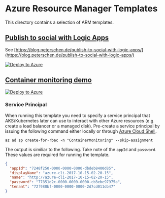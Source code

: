 # Azure Resource Manager Templates #
This directory contains a selection of ARM templates.

## [Publish to social with Logic Apps](publish-to-social-with-logic-apps/azuredeploy.json) ##
See [https://blog.peterschen.de/publish-to-social-with-logic-apps/](https://blog.peterschen.de/publish-to-social-with-logic-apps/)

[![Deploy to Azure](https://azuredeploy.net/deploybutton.png)](https://portal.azure.com/#create/Microsoft.Template/uri/https%3A%2F%2Fgithub.com%2Fpeterschen%2Fblog%2Fblob%2Fmaster%2Ftemplates%2Fpublish-to-social-with-logic-apps%2Fazuredeploy.json)

## [Container monitoring demo](container-monitoring-demo/azuredeploy.json) ##
[![Deploy to Azure](https://azuredeploy.net/deploybutton.png)](https://portal.azure.com/#create/Microsoft.Template/uri/https%3A%2F%2Fgithub.com%2Fpeterschen%2Fblog%2Fblob%2Fmaster%2Ftemplates%2Fcontainer-monitoring-demo%2Fazuredeploy.json)

### Service Principal ###
When running this template you need to specify a service principal that AKS/Kubernetes later can use to interact with other Azure resources (e.g. create a load balancer or a managed disk). Pre-create a service principal by issuing the following command either locally or through [Azure Cloud Shell](https://shell.azure.com).

```Shell
az ad sp create-for-rbac -n "ContainerMonitoring" --skip-assignment
```

The output is similiar to the following. Take note of the `appId` and `password`. These values are required for running the template.

```JSON
{
  "appId": "7248f250-0000-0000-0000-dbdeb8400d85",
  "displayName": "azure-cli-2017-10-15-02-20-15",
  "name": "http://azure-cli-2017-10-15-02-20-15",
  "password": "77851d2c-0000-0000-0000-cb3ebc97975a",
  "tenant": "72f988bf-0000-0000-0000-2d7cd011db47"
}
```